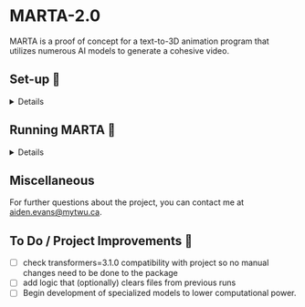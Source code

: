 # MARTA-2.0
MARTA is a proof of concept for a text-to-3D animation program that utilizes numerous AI models to generate a cohesive video.

## Set-up :wrench:
<Details>

### Pre-reqs:
1. Download [Anaconda](https://www.anaconda.com/download/success)
2. Open the Anaconda prompt
3. Run `conda init powershell`
4. Open your text editor
5. Navigate to MARTA-2.0 in your terminal
6. Ensure you have [Git](https://git-scm.com/downloads) installed

### Environment:

Credit to [@makeinufilm](https://medium.com/@makeinufilm) for the super helpful [tutorial](https://medium.com/@makeinufilm/notes-on-how-to-set-up-the-momask-environment-and-how-to-use-blenderaddon-6563f1abdbfa) partly used here.\
We will be using the incredible work done at the University of Alberta to generate animation. All credit for creating animations goes to the contributers of [Momask](https://ericguo5513.github.io/momask/).

> Run the following commands in powershell
``` 
git clone https://github.com/EricGuo5513/momask-codes.git
```
Create then navigate to `momask-codes/checkpoints` then create two more folders, `kit` and `t2m`.
- Download [KIT-ML Dataset](https://drive.google.com/file/d/1MNMdUdn5QoO8UW1iwTcZ0QNaLSH4A6G9/view) and extract to `momask-codes/checkpoints/kit`.
- Download [HumanML3D Dataset](https://drive.google.com/file/d/1MNMdUdn5QoO8UW1iwTcZ0QNaLSH4A6G9/view) and extract to `momask-codes/checkpoints/t2m`.

Your folder structure should look like this:

![Folder Organization Structure](readme_assets/Momask%20Example%20Display.png)

Create and activate the conda environment:
```
conda create -n momask python=3.9
conda activate momask
```

Install project requirements:

> [!WARNING]
> Ensure you have selected python 3.9.19 as your python interpreter. Do not install ffmpeg through pip, as the install seems to be broken.

```
pip install -r requirements.txt
conda install ffmpeg=4.3
```

Now install the spaCy model:
```
python -m spacy download en_core_web_sm
```

You will also need to install Microsoft Visual C++ 14.0 or greater from [here](https://visualstudio.microsoft.com/visual-cpp-build-tools/). You can use this YouTube [tutorial](https://www.youtube.com/watch?v=pDURF7345M8).

At this point you need to change some code in the transformer package `anaconda3\envs\momask\lib\site-packages\transformers\models\musicgen\modeling_musicgen.py` line 2474 & 2476, switching `torch.concatenate()` to `torch.cat()`.

</details>

## Running MARTA :running:
<details>

Once you have completed the set-up, ensure your conda environment is still activated.

Assuming you are in the MARTA-2.0 directory, you can now run MARTA.py through your code editor or in your terminal with `python marta.py`.

When you run the script, you will be required to download all models that MARTA utilizes.

Please note that downloading these models requires around ***15 GB of disk space***.

After these models have downloaded, you will be prompted in your terminal to enter your story.


</details>

## Miscellaneous

For further questions about the project, you can contact me at [aiden.evans@mytwu.ca](mailito::aiden.evans@mytwu.ca).

## To Do / Project Improvements :pushpin:
- [ ] check transformers=3.1.0 compatibility with project so no manual changes need to be done to the package
- [ ] add logic that (optionally) clears files from previous runs
- [ ] Begin development of specialized models to lower computational power.
